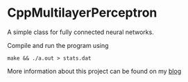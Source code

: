 # CppMultilayerPerceptron
A simple class for fully connected neural networks.

Compile and run the program using

`make && ./a.out > stats.dat`

More information about this project can be found on my [blog](https://kaifabi.github.io)

